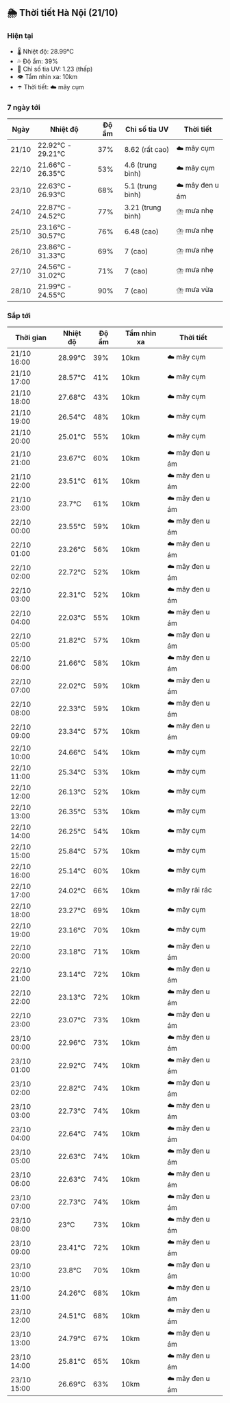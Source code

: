 ## 🌦️ Thời tiết Hà Nội (21/10)

### Hiện tại

- 🌡️ Nhiệt độ: 28.99℃
- 💦 Độ ẩm: 39%
- 🌟 Chỉ số tia UV: 1.23 (thấp)
- 👁️ Tầm nhìn xa: 10km
- ☂️ Thời tiết: ☁️ mây cụm

### 7 ngày tới

| Ngày | Nhiệt độ | Độ ẩm | Chỉ số tia UV | Thời tiết |
| --- | --- | --- | --- | --- |
| 21/10 | 22.92℃ - 29.21℃ | 37% | 8.62 (rất cao) | ☁️ mây cụm |
| 22/10 | 21.66℃ - 26.35℃ | 53% | 4.6 (trung bình) | ☁️ mây cụm |
| 23/10 | 22.63℃ - 26.93℃ | 68% | 5.1 (trung bình) | ☁️ mây đen u ám |
| 24/10 | 22.87℃ - 24.52℃ | 77% | 3.21 (trung bình) | ⛈️ mưa nhẹ |
| 25/10 | 23.16℃ - 30.57℃ | 76% | 6.48 (cao) | ⛈️ mưa nhẹ |
| 26/10 | 23.86℃ - 31.33℃ | 69% | 7 (cao) | ⛈️ mưa nhẹ |
| 27/10 | 24.56℃ - 31.02℃ | 71% | 7 (cao) | ⛈️ mưa nhẹ |
| 28/10 | 21.99℃ - 24.55℃ | 90% | 7 (cao) | ⛈️ mưa vừa |

### Sắp tới

| Thời gian | Nhiệt độ | Độ ẩm | Tầm nhìn xa | Thời tiết |
| --- | --- | --- | --- | --- |
| 21/10 16:00 | 28.99℃ | 39% | 10km | ☁️ mây cụm |
| 21/10 17:00 | 28.57℃ | 41% | 10km | ☁️ mây cụm |
| 21/10 18:00 | 27.68℃ | 43% | 10km | ☁️ mây cụm |
| 21/10 19:00 | 26.54℃ | 48% | 10km | ☁️ mây cụm |
| 21/10 20:00 | 25.01℃ | 55% | 10km | ☁️ mây cụm |
| 21/10 21:00 | 23.67℃ | 60% | 10km | ☁️ mây đen u ám |
| 21/10 22:00 | 23.51℃ | 61% | 10km | ☁️ mây đen u ám |
| 21/10 23:00 | 23.7℃ | 61% | 10km | ☁️ mây đen u ám |
| 22/10 00:00 | 23.55℃ | 59% | 10km | ☁️ mây đen u ám |
| 22/10 01:00 | 23.26℃ | 56% | 10km | ☁️ mây đen u ám |
| 22/10 02:00 | 22.72℃ | 52% | 10km | ☁️ mây đen u ám |
| 22/10 03:00 | 22.31℃ | 52% | 10km | ☁️ mây đen u ám |
| 22/10 04:00 | 22.03℃ | 55% | 10km | ☁️ mây đen u ám |
| 22/10 05:00 | 21.82℃ | 57% | 10km | ☁️ mây đen u ám |
| 22/10 06:00 | 21.66℃ | 58% | 10km | ☁️ mây đen u ám |
| 22/10 07:00 | 22.02℃ | 59% | 10km | ☁️ mây đen u ám |
| 22/10 08:00 | 22.33℃ | 59% | 10km | ☁️ mây đen u ám |
| 22/10 09:00 | 23.34℃ | 57% | 10km | ☁️ mây đen u ám |
| 22/10 10:00 | 24.66℃ | 54% | 10km | ☁️ mây cụm |
| 22/10 11:00 | 25.34℃ | 53% | 10km | ☁️ mây cụm |
| 22/10 12:00 | 26.13℃ | 52% | 10km | ☁️ mây cụm |
| 22/10 13:00 | 26.35℃ | 53% | 10km | ☁️ mây cụm |
| 22/10 14:00 | 26.25℃ | 54% | 10km | ☁️ mây cụm |
| 22/10 15:00 | 25.84℃ | 57% | 10km | ☁️ mây cụm |
| 22/10 16:00 | 25.14℃ | 60% | 10km | ☁️ mây cụm |
| 22/10 17:00 | 24.02℃ | 66% | 10km | ☁️ mây rải rác |
| 22/10 18:00 | 23.27℃ | 69% | 10km | ☁️ mây cụm |
| 22/10 19:00 | 23.16℃ | 70% | 10km | ☁️ mây cụm |
| 22/10 20:00 | 23.18℃ | 71% | 10km | ☁️ mây đen u ám |
| 22/10 21:00 | 23.14℃ | 72% | 10km | ☁️ mây đen u ám |
| 22/10 22:00 | 23.13℃ | 72% | 10km | ☁️ mây đen u ám |
| 22/10 23:00 | 23.07℃ | 73% | 10km | ☁️ mây đen u ám |
| 23/10 00:00 | 22.96℃ | 73% | 10km | ☁️ mây đen u ám |
| 23/10 01:00 | 22.92℃ | 74% | 10km | ☁️ mây đen u ám |
| 23/10 02:00 | 22.82℃ | 74% | 10km | ☁️ mây đen u ám |
| 23/10 03:00 | 22.73℃ | 74% | 10km | ☁️ mây đen u ám |
| 23/10 04:00 | 22.64℃ | 74% | 10km | ☁️ mây đen u ám |
| 23/10 05:00 | 22.63℃ | 74% | 10km | ☁️ mây đen u ám |
| 23/10 06:00 | 22.63℃ | 74% | 10km | ☁️ mây đen u ám |
| 23/10 07:00 | 22.73℃ | 74% | 10km | ☁️ mây đen u ám |
| 23/10 08:00 | 23℃ | 73% | 10km | ☁️ mây đen u ám |
| 23/10 09:00 | 23.41℃ | 72% | 10km | ☁️ mây đen u ám |
| 23/10 10:00 | 23.8℃ | 70% | 10km | ☁️ mây đen u ám |
| 23/10 11:00 | 24.26℃ | 68% | 10km | ☁️ mây đen u ám |
| 23/10 12:00 | 24.51℃ | 68% | 10km | ☁️ mây đen u ám |
| 23/10 13:00 | 24.79℃ | 67% | 10km | ☁️ mây đen u ám |
| 23/10 14:00 | 25.81℃ | 65% | 10km | ☁️ mây đen u ám |
| 23/10 15:00 | 26.69℃ | 63% | 10km | ☁️ mây đen u ám |
